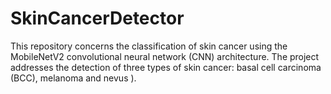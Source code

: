 # SkinCancerDetector
This repository concerns the classification of skin cancer using the MobileNetV2 convolutional neural network (CNN) architecture. The project addresses the detection of three types of skin cancer: basal cell carcinoma (BCC), melanoma and nevus ).
